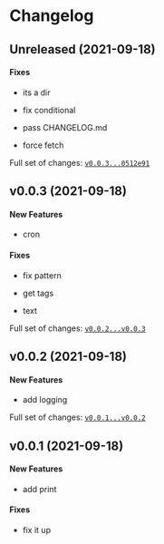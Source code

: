 Changelog
=========

Unreleased (2021-09-18)
-----------------------

#### Fixes

-   its a dir

-   fix conditional

-   pass CHANGELOG.md

-   force fetch

Full set of changes:
[`v0.0.3...0512e91`](https://github.com/nialov/python-changelog/compare/v0.0.3...0512e91)

v0.0.3 (2021-09-18)
-------------------

#### New Features

-   cron

#### Fixes

-   fix pattern

-   get tags

-   text

Full set of changes:
[`v0.0.2...v0.0.3`](https://github.com/nialov/python-changelog/compare/v0.0.2...v0.0.3)

v0.0.2 (2021-09-18)
-------------------

#### New Features

-   add logging

Full set of changes:
[`v0.0.1...v0.0.2`](https://github.com/nialov/python-changelog/compare/v0.0.1...v0.0.2)

v0.0.1 (2021-09-18)
-------------------

#### New Features

-   add print

#### Fixes

-   fix it up
